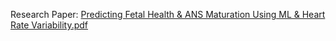 Research Paper: [Predicting Fetal Health & ANS Maturation Using ML & Heart Rate Variability.pdf](https://github.com/user-attachments/files/21714453/Predicting.Fetal.Health.ANS.Maturation.Using.ML.Heart.Rate.Variability.pdf)
